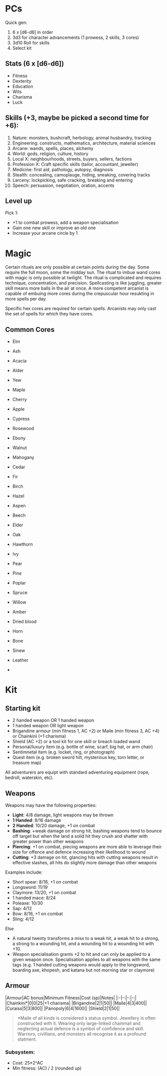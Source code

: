 # PCs

Quick gen:

1. 6 x [d6-d6] in order
2. 3d3 for character advancements (1 prowess, 2 skills, 3 cores)
3. 3d10 Roll for skills
4. Select kit

## Stats (6 x [d6-d6])

- Fitness
- Dexterity
- Education
- Wits
- Charisma
- Luck

## Skills (+3, maybe be picked a second time for +6):

1. Nature: monsters, bushcraft, herbology, animal husbandry, tracking
1. Engineering: constructs, mathematics, architecture, material sciences
1. Arcane: wands, spells, places, alchemy
1. World: gods, religion, culture, history
1. Local X: neighbourhoods, streets, buyers, sellers, factions
1. Profession X: Craft specific skills (tailor, accountant, jeweller)
1. Medicine: first aid, pathology, autopsy, diagnosis
1. Stealth: concealing, camoplauge, hiding, sneaking, covering tracks
1. Larceny: lockpicking, safe cracking, breaking and entering
1. Speech: persuasion, negotiation, oration, accents

## Level up

Pick 1:

- +1 to combat prowess, add a weapon specialisation
- Gain one new skill or improve an old one
- Increase your arcane circle by 1

# Magic

Certain rituals are only possible at certain points during the day. Some require the full moon, some the midday sun. The ritual to imbue wand cores with magic is only possible at twilight. The ritual is complicated and requires technique, concentration, and precision. Spellcasting is like juggling, greater skill means more balls in the air at once. A more competent arcanist is capable of embuing more cores during the crepuscular hour resukting in more spells per day.

Specific hex cores are required for certain spells. Arcanists may only cast the set of spells for which they have cores.

## Common Cores

- Elm
- Ash
- Acacia
- Alder
- Yew
- Maple
- Cherry
- Apple
- Cypress
- Rosewood
- Ebony
- Walnut
- Mahogany
- Cedar
- Fir
- Birch
- Hazel
- Aspen
- Beech
- Elder
- Oak
- Hawthorn
- Ivy
- Pear
- Pine
- Poplar
- Spruce
- Willow

- Amber
- Dried blood
- Horn
- Bone
- Sinew
- Leather
-

# Kit

## Starting kit

- 2 handed weapon OR 1 handed weapon
- 1 handed weapon OR light weapon
- Brigandine armour (min fitness 1, AC +2) or Maile (min fitness 3, AC +4) or Chainkini (+1 charisma)
- Shield (AC +2) or a tool kit for one skill or breach loaded wand
- Personal/luxury item (e.g. bottle of wine, scarf, big hat, or arm chair)
- Sentimnetal item (e.g. locket, ring, or photograph)
- Quest item (e.g. broken sword hilt, mysterious key, torn letter, or treasure map)

All adventurers are equipt with standard adventuring equipment (rope, bedroll, waterskin, etc).

## Weapons

Weapons may have the following properties:

- **Light**: 4/8 damage, light weapons may be thrown
- **1 Handed**: 8/16 damage
- **2 Handed**: 10/20 damage, +1 on combat
- **Bashing**: +weak damage on strong hit, bashing weapons tend to bounce off target but when the land a solid hit they crush and shatter with greater power than other weapons
- **Piercing**: +1 on combat, piecing weapons are more able to leverage their size for offence and defence increasing their likelihood to wound
- **Cutting**: +3 damage on hit, glancing hits with cutting weapons result in effective slashes, all hits do slightly more damage than other weapons

Examples include:
- Short spear: 8/16, +1 on combat
- Longsword: 11/19
- Claymore: 13/20, +1 on combat
- 1 handed mace: 8/24
- Poleaxe: 10/30
- Sap: 4/12
- Bow: 8/16, +1 on combat
- Sling: 4/12


Else

- A natural twenty transforms a miss to a weak hit, a weak hit to a strong, a strong to a wounding hit, and a wounding hit to a wounding hit with +10.
- Weapon specialisation grants +2 to hit and can only be applied to a given weapon once. Specialisation applies to all weapons with the same tags (e.g. 1 handed cutting weapons would apply to the longsword, boarding axe, khopesh, and katana but not morning star or claymore)

## Armour

|Armour|AC bonus|Minimum Fitness|Cost (sp)|Notes|
|:-|-:|-:|-:|
|Chainkini*|0|0|25|+1 charisma|
|Brigandine|2|1|50||
|Maile|4|3|400||
|Curaiss|5|3|800||
|Panopoly|6|4|1600||
|Shield|2|1|50||

> *Maile of all kinds is considered a status symbol. Jewellery is often constructed with it. Wearing only large-linked chainmail and neglecting actual defence is a symbol of confidence and skill. Warriors, civillians, and monsters all recognise it as a profound statment.


### Subsystem:
- Cost: 25*2^AC
- Min fitness: (AC) / 2 (rounded up)
